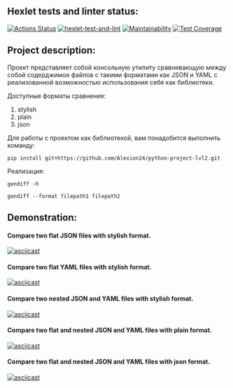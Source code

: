 ## Hexlet tests and linter status:
[![Actions Status](https://github.com/Alexion24/python-project-lvl2/workflows/hexlet-check/badge.svg)](https://github.com/Alexion24/python-project-lvl2/actions)
[![hexlet-test-and-lint](https://github.com/Alexion24/python-project-lvl2/actions/workflows/test-and-lint.yml/badge.svg)](https://github.com/Alexion24/python-project-lvl2/actions/workflows/test-and-lint.yml)
[![Maintainability](https://api.codeclimate.com/v1/badges/e6ab91d73f7afd276c68/maintainability)](https://codeclimate.com/github/Alexion24/python-project-lvl2/maintainability)
[![Test Coverage](https://api.codeclimate.com/v1/badges/e6ab91d73f7afd276c68/test_coverage)](https://codeclimate.com/github/Alexion24/python-project-lvl2/test_coverage)
## Project description:
Проект представляет собой консольную утилиту сравнивающую между собой содерджимое файлов с такими форматами как JSON и YAML с реализованной возможностью использования себя как библиотеки.

Доступные форматы сравнения:
1) stylish
2) plain
3) json

Для работы с проектом как библиотекой, вам понадобится выполнить команду:

`pip install git+https://github.com/Alexion24/python-project-lvl2.git`

Реализация:

`gendiff -h`

`gendiff --format filepath1 filepath2`



## Demonstration:
#### Compare two flat JSON files with stylish format.
[![asciicast](https://asciinema.org/a/VJZ7jGviGmY46OPYMnyhpMBov.svg)](https://asciinema.org/a/VJZ7jGviGmY46OPYMnyhpMBov)

#### Compare two flat YAML files with stylish format.
[![asciicast](https://asciinema.org/a/r311HMrFERp5VxUFgTFTQZ3jg.svg)](https://asciinema.org/a/r311HMrFERp5VxUFgTFTQZ3jg)
#### Compare two nested JSON and YAML files with stylish format.
[![asciicast](https://asciinema.org/a/RKgOL0CALBlaiXRNhsPHQLE7g.svg)](https://asciinema.org/a/RKgOL0CALBlaiXRNhsPHQLE7g)
#### Compare two flat and nested JSON and YAML files with plain format.
[![asciicast](https://asciinema.org/a/cyP78bKIKgfVsTfSqaPpgF0Hg.svg)](https://asciinema.org/a/cyP78bKIKgfVsTfSqaPpgF0Hg)
#### Compare two flat and nested JSON and YAML files with json format.
[![asciicast](https://asciinema.org/a/tA1ti0wsFRPCv3gu5ozmztvBu.svg)](https://asciinema.org/a/tA1ti0wsFRPCv3gu5ozmztvBu)